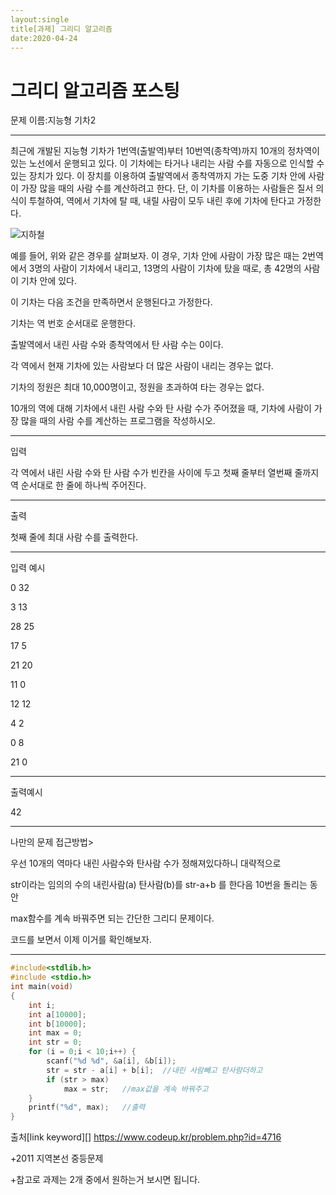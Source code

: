 ```yaml
---
layout:single
title[과제] 그리디 알고리즘
date:2020-04-24
---
```


#    그리디 알고리즘 포스팅

문제 이름:지능형 기차2

---



최근에 개발된 지능형 기차가 1번역(출발역)부터 10번역(종착역)까지 10개의 정차역이 있는 노선에서 운행되고 있다. 이 기차에는 타거나 내리는 사람 수를 자동으로 인식할 수 있는 장치가 있다. 이 장치를 이용하여 출발역에서 종착역까지 가는 도중 기차 안에 사람이 가장 많을 때의 사람 수를 계산하려고 한다. 단, 이 기차를 이용하는 사람들은 질서 의식이 투철하여, 역에서 기차에 탈 때, 내릴 사람이 모두 내린 후에 기차에 탄다고 가정한다.

![지하철](https://user-images.githubusercontent.com/62733873/80167116-882acf00-861a-11ea-87c2-d46c4150d7a8.PNG)


예를 들어, 위와 같은 경우를 살펴보자. 이 경우, 기차 안에 사람이 가장 많은 때는 2번역에서 3명의 사람이 기차에서 내리고, 13명의 사람이 기차에 탔을 때로, 총 42명의 사람이 기차 안에 있다.

 

이 기차는 다음 조건을 만족하면서 운행된다고 가정한다.

기차는 역 번호 순서대로 운행한다.

출발역에서 내린 사람 수와 종착역에서 탄 사람 수는 0이다.

각 역에서 현재 기차에 있는 사람보다 더 많은 사람이 내리는 경우는 없다.

기차의 정원은 최대 10,000명이고, 정원을 초과하여 타는 경우는 없다.

 

10개의 역에 대해 기차에서 내린 사람 수와 탄 사람 수가 주어졌을 때, 기차에 사람이 가장 많을 때의 사람 수를 계산하는 프로그램을 작성하시오.

---

입력

 각 역에서 내린 사람 수와 탄 사람 수가 빈칸을 사이에 두고 첫째 줄부터 열번째 줄까지 역 순서대로 한 줄에 하나씩 주어진다. 

---

출력

첫째 줄에 최대 사람 수를 출력한다.  

---

입력 예시

0 32

3 13

28 25

17 5

21 20

11 0

12 12

4 2

0 8

21 0

---

출력예시

42

---

나만의 문제 접근방법>

우선  10개의 역마다 내린 사람수와 탄사람 수가 정해져있다하니  대략적으로

str이라는 임의의 수의 내린사람(a) 탄사람(b)를 str-a+b 를 한다음 10번을 돌리는 동안

max함수를 계속 바꿔주면 되는 간단한 그리디 문제이다.

코드를 보면서 이제 이거를 확인해보자.

---

```c
#include<stdlib.h>
#include <stdio.h>
int main(void)
{
	int i;
	int a[10000];
	int b[10000];
	int max = 0;
	int str = 0;
	for (i = 0;i < 10;i++) {
		scanf("%d %d", &a[i], &b[i]);
		str = str - a[i] + b[i];  //내린 사람빼고 탄사람더하고
		if (str > max)
			max = str;   //max값을 계속 바꿔주고
	}
	printf("%d", max);   //출력
}
```



출처[link keyword][] https://www.codeup.kr/problem.php?id=4716

+2011 지역본선 중등문제

+참고로 과제는 2개 중에서 원하는거 보시면 됩니다.

